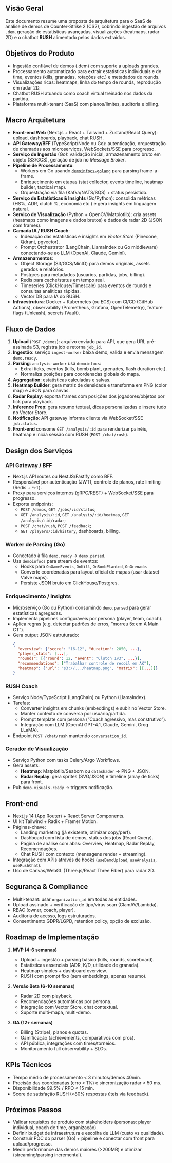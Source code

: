 ## Visão Geral

Este documento resume uma proposta de arquitetura para o SaaS de análise de demos de Counter-Strike 2 (CS2), cobrindo ingestão de arquivos `.dem`, geração de estatísticas avançadas, visualizações (heatmaps, radar 2D) e o chatbot **RUSH** alimentado pelos dados extraídos.

## Objetivos do Produto

- Ingestão confiável de demos (.dem) com suporte a uploads grandes.
- Processamento automatizado para extrair estatísticas individuais e de time, eventos (kills, granadas, rotações etc.) e metadados de rounds.
- Visualizações ricas: heatmaps, linha do tempo de rounds, reprodução em radar 2D.
- Chatbot RUSH atuando como coach virtual treinado nos dados da partida.
- Plataforma multi-tenant (SaaS) com planos/limites, auditoria e billing.

## Macro Arquitetura

- **Front-end Web** (Next.js + React + Tailwind + Zustand/React Query): upload, dashboards, playback, chat RUSH.
- **API Gateway/BFF** (TypeScript/Node ou Go): autenticação, orquestração de chamadas aos microserviços, WebSockets/SSE para progresso.
- **Serviço de Ingestão** (Go): validação inicial, armazenamento bruto em objeto (S3/GCS), geração de job no *Message Broker*.
- **Pipeline de Processamento**:
  - Workers em Go usando [`demoinfocs-golang`](https://github.com/markus-wa/demoinfocs-golang) para parsing frame-a-frame.
  - Enriquecimento em etapas (stat collector, events timeline, heatmap builder, tactical map).
  - Orquestração via fila (Kafka/NATS/SQS) + status persistido.
- **Serviço de Estatísticas & Insights** (Go/Python): consolida métricas (HS%, ADR, clutch %, economia etc.) e gera insights em linguagem natural.
- **Serviço de Visualização** (Python + OpenCV/Matplotlib): cria assets (heatmaps como imagens e dados brutos) e dados de radar 2D (JSON com frames).
- **Camada IA / RUSH Coach**:
  - Indexação das estatísticas e insights em *Vector Store* (Pinecone, Qdrant, pgvector).
  - Prompt Orchestrator (LangChain, LlamaIndex ou Go middleware) conectando-se ao LLM (OpenAI, Claude, Gemini).
- **Armazenamentos**:
  - Object Storage (S3/GCS/MinIO) para demos originais, assets gerados e relatórios.
  - Postgres para metadados (usuários, partidas, jobs, billing).
  - Redis para cache/status em tempo real.
  - Timeseries (ClickHouse/Timescale) para eventos de rounds e consultas analíticas rápidas.
  - Vector DB para IA do RUSH.
- **Infraestrutura**: Docker + Kubernetes (ou ECS) com CI/CD (GitHub Actions), observability (Prometheus, Grafana, OpenTelemetry), feature flags (Unleash), secrets (Vault).

## Fluxo de Dados

1. **Upload** (`POST /demos`): arquivo enviado para API, que gera URL pré-assinada S3, registra job e retorna `job_id`.
2. **Ingestão**: serviço `ingest-worker` baixa demo, valida e envia mensagem `demo.ready`.
3. **Parsing**: `analysis-worker` usa `demoinfocs`:
   - Extrai ticks, eventos (kills, bomb plant, grenades, flash duration etc.).
   - Normaliza posições para coordenadas globais do mapa.
4. **Aggregation**: estatísticas calculadas e salvas.
5. **Heatmap Builder**: gera matriz de densidade e transforma em PNG (color map) e JSON para canvas.
6. **Radar Replay**: exporta frames com posições dos jogadores/objetos por tick para playback.
7. **Inference Prep**: gera resumo textual, dicas personalizadas e insere tudo no Vector Store.
8. **Notificação**: API gateway informa cliente via WebSocket/SSE `job.status`.
9. **Front-end** consome `GET /analysis/:id` para renderizar painéis, heatmap e inicia sessão com RUSH (`POST /chat/rush`).

## Design dos Serviços

### API Gateway / BFF

- Next.js API routes ou NestJS/Fastify como BFF.
- Responsável por autenticação (JWT), controle de planos, rate limiting (Redis + `*rl`).
- Proxy para serviços internos (gRPC/REST) + WebSocket/SSE para progresso.
- Exporta endpoints:
  - `POST /demos`, `GET /jobs/:id/status`;
  - `GET /analysis/:id`, `GET /analysis/:id/heatmap`, `GET /analysis/:id/radar`;
  - `POST /chat/rush`, `POST /feedback`;
  - `GET /players/:id/history`, dashboards, billing.

### Worker de Parsing (Go)

- Conectado à fila `demo.ready` -> `demo.parsed`.
- Usa `demoinfocs` para stream de eventos:
  - Hooks para `OnGameEvents`, `OnKill`, `OnBombPlanted`, `OnGrenade`.
  - Converte coordenadas para layout oficial de mapas (usar dataset Valve maps).
  - Persiste JSON bruto em ClickHouse/Postgres.

### Enriquecimento / Insights

- Microserviço (Go ou Python) consumindo `demo.parsed` para gerar estatísticas agregadas.
- Implementa pipelines configuráveis por persona (player, team, coach).
- Aplica regras (e.g. detectar padrões de erros, “morreu 5x em A Main CT”).
- Gera output JSON estruturado:
  ```json
  {
    "overview": {"score": "16-12", "duration": 2850, ...},
    "player_stats": [...],
    "rounds": [{"round": 12, "event": "Clutch 1v3", ...}],
    "recommendations": ["Trabalhar controle de recoil em AK"],
    "heatmap": {"url": "s3://.../heatmap.png", "matrix": [[...]]}
  }
  ```

### RUSH Coach

- Serviço Node/TypeScript (LangChain) ou Python (LlamaIndex).
- Tarefas:
  - Converter insights em chunks (embeddings) e subir no Vector Store.
  - Manter contexto de conversa por usuário/partida.
  - Prompt template com persona (“Coach agressivo, mas construtivo”).
  - Integração com LLM (OpenAI GPT-4.1, Claude, Gemini, Groq LLaMA).
- Endpoint `POST /chat/rush` mantendo `conversation_id`.

### Gerador de Visualização

- Serviço Python com tasks Celery/Argo Workflows.
- Gera assets:
  - **Heatmap**: Matplotlib/Seaborn ou `datashader` -> PNG + JSON.
  - **Radar Replay**: gera sprites (SVG/JSON) e timeline (array de ticks) para front.
- Pub `demo.visuals.ready` -> triggers notificação.

## Front-end

- Next.js 14 (App Router) + React Server Components.
- UI kit Tailwind + Radix + Framer Motion.
- Páginas-chave:
  - Landing marketing (já existente, otimizar copy/perf).
  - Dashboard com lista de demos, status dos jobs (React Query).
  - Página de análise com abas: Overview, Heatmap, Radar Replay, Recomendações.
  - Chat RUSH com contexto (mensagens render + streaming).
- Integração com APIs através de hooks (`useDemoUpload`, `useAnalysis`, `useRushChat`).
- Uso de Canvas/WebGL (Three.js/React Three Fiber) para radar 2D.

## Segurança & Compliance

- Multi-tenant: usar `organization_id` em todas as entidades.
- Upload assinado + verificação de tipo/virus scan (ClamAV/Lambda).
- RBAC (owner, coach, player).
- Auditoria de acesso, logs estruturados.
- Consentimento GDPR/LGPD, retention policy, opção de exclusão.

## Roadmap de Implementação

1. **MVP (4-6 semanas)**
   - Upload + ingestão + parsing básico (kills, rounds, scoreboard).
   - Estatísticas essenciais (ADR, K/D, utilidade de granada).
   - Heatmap simples + dashboard overview.
   - RUSH com prompt fixo (sem embeddings, apenas resumo).

2. **Versão Beta (6-10 semanas)**
   - Radar 2D com playback.
   - Recomendações automáticas por persona.
   - Integração com Vector Store, chat contextual.
   - Suporte multi-mapa, multi-demo.

3. **GA (12+ semanas)**
   - Billing (Stripe), planos e quotas.
   - Gamificação (achievements, comparativos com pros).
   - API pública, integrações com times/torneios.
   - Monitoramento full observability + SLOs.

## KPIs Técnicos

- Tempo médio de processamento < 3 minutos/demos 40min.
- Precisão das coordenadas (erro < 1%) e sincronização radar < 50 ms.
- Disponibilidade 99.5% / RPO < 15 min.
- Score de satisfação RUSH (>80% respostas úteis via feedback).

## Próximos Passos

- Validar requisitos de produto com stakeholders (personas: player individual, coach de time, organização).
- Definir budget de infraestrutura e escolha de LLM (custo vs qualidade).
- Construir POC do parser (Go) + pipeline e conectar com front para upload/progresso.
- Medir performance das demos maiores (>200MB) e otimizar (streaming/parsing incremental).
